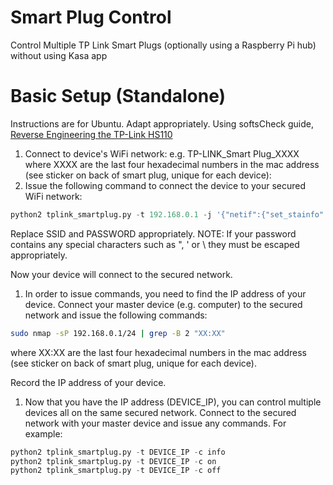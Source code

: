 # Smart Plug  Control
Control Multiple TP Link Smart Plugs (optionally using a Raspberry Pi hub) without using Kasa app

# Basic Setup (Standalone)
Instructions are for Ubuntu. Adapt appropriately.
Using softsCheck guide, [Reverse Engineering the TP-Link HS110](https://www.softscheck.com/en/reverse-engineering-tp-link-hs110/)

1. Connect to device's WiFi network:
e.g. TP-LINK_Smart Plug_XXXX where XXXX are the last four hexadecimal numbers in the mac address (see sticker on back of smart plug, unique for each device):
1. Issue the following command to connect the device to your secured WiFi network:
```python
python2 tplink_smartplug.py -t 192.168.0.1 -j '{"netif":{"set_stainfo":{"ssid":"SSID","password":"PASSWORD","key_type":3}}}'
```
Replace SSID and PASSWORD appropriately.
NOTE: If your password contains any special characters such as ", ' or \ they must be escaped appropriately.

Now your device will connect to the secured network.

1. In order to issue commands, you need to find the IP address of your device. Connect your master device (e.g. computer) to the secured network and issue the following commands:
```bash
sudo nmap -sP 192.168.0.1/24 | grep -B 2 "XX:XX"
```
where XX:XX are the last four hexadecimal numbers in the mac address (see sticker on back of smart plug, unique for each device).

Record the IP address of your device.

1. Now that you have the IP address (DEVICE_IP), you can control multiple devices all on the same secured network.
Connect to the secured network with your master device and issue any commands. For example:
```python
python2 tplink_smartplug.py -t DEVICE_IP -c info
python2 tplink_smartplug.py -t DEVICE_IP -c on
python2 tplink_smartplug.py -t DEVICE_IP -c off
```
